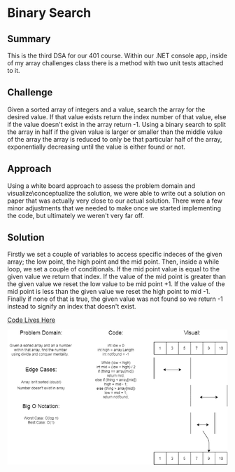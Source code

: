 # Binary Search

## Summary

This is the third  DSA for our 401 course.  Within our .NET console app, inside of my array challenges class there is a method with two unit tests attached to it.

## Challenge

Given a sorted array of integers and a value, search the array for the desired value.  If that value exists return the index number of that value, else if the value doesn't exist in the array return -1.  Using a binary search to split the array in half if the given value is larger or smaller than the middle value of the array the array is reduced to only be that particular half of the array, exponentially decreasing until the value is either found or not.
 
## Approach

Using a white board approach to assess the problem domain and visualize\conceptualize the solution, we were able to write out a solution on paper that was actually very close to our actual solution.  There were a few minor adjustments that we needed to make once we started implementing the code, but ultimately we weren't very far off.

## Solution

Firstly we set a couple of variables to access specific indeces of the given array; the low point, the high point and the mid point.  Then, inside a while loop, we set a couple of conditionals.  If the mid point value is equal to the given value we return that index. If the value of the mid point is greater than the given value we reset the low value to be mid point +1.  If the value of the mid point is less than the given value we reset the high point to mid -1.  Finally if none of that is true, the given value was not found so we return -1 instead to signify an index that doesn't exist.

[Code Lives Here](../Challenges/ArrayChallenges.cs)

![White Board](assets/binarySearchWhiteBoard.png)
